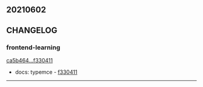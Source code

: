 ## 20210602

## CHANGELOG

### frontend-learning

[ca5b464...f330411](https://github.com/zhbhun/frontend-learning/compare/ca5b464...f330411)

* docs: typemce - [f330411](https://github.com/zhbhun/frontend-learning/commit/f33041122b76f30a07d3d9e5ce3ad91b3c177ad1)

---

